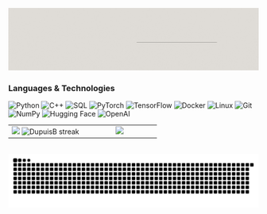 <!--
  Profile banner (banner.gif)
!-->

![My Banner](https://raw.githubusercontent.com/DupuisB/DupuisB/main/assets/banner_light.gif)


### Languages & Technologies

![Python](https://img.shields.io/badge/-Python-E0DDD8?&logo=Python&logoColor=726762) ![C++](https://img.shields.io/badge/-C++-E0DDD8?&logo=c%2b%2b&logoColor=726762) ![SQL](https://img.shields.io/badge/-SQL-E0DDD8?&logo=MySQL&logoColor=726762) ![PyTorch](https://img.shields.io/badge/-PyTorch-E0DDD8?&logo=PyTorch&logoColor=726762) ![TensorFlow](https://img.shields.io/badge/-TensorFlow-E0DDD8?&logo=TensorFlow&logoColor=726762) ![Docker](https://img.shields.io/badge/-Docker-E0DDD8?&logo=Docker&logoColor=726762) ![Linux](https://img.shields.io/badge/-Linux-E0DDD8?&logo=Linux&logoColor=726762) ![Git](https://img.shields.io/badge/-Git-E0DDD8?&logo=Git&logoColor=726762) ![NumPy](https://img.shields.io/badge/-NumPy-E0DDD8?&logo=NumPy&logoColor=726762) ![Hugging Face](https://img.shields.io/badge/-Hugging%20Face-E0DDD8?&logo=Hugging%20Face&logoColor=726762) ![OpenAI](https://img.shields.io/badge/-OpenAI-E0DDD8?&logo=OpenAI&logoColor=726762)


<!-- Github Stats -->

<p align="center">
<table align="center">
<tr>
<td width="50%" align="center">
    <img src="https://github-readme-stats.vercel.app/api?username=DupuisB&theme=graywhite&show_icons=true&count_private=true&bg_color=E0DDD8&title_color=726762&text_color=13161D&icon_color=13161D" />
    <img src="https://github-readme-streak-stats.herokuapp.com/?user=DupuisB&theme=graywhite&hide_border=false&background=E0DDD8&stroke=13161D&ring=726762&fire=13161D&currStreakLabel=13161D" alt="DupuisB streak" />
</td>
<td width="50%" align="center">
    <img src="https://github-readme-stats.anuraghazra1.vercel.app/api/top-langs/?username=DupuisB&theme=graywhite&hide_border=false&langs_count=10&bg_color=E0DDD8&title_color=726762&text_color=13161D"/>
</td>
</tr>
</table>
</p>
<br>

<img src="https://raw.githubusercontent.com/DupuisB/DupuisB/output/snake.svg" alt="Snake animation" />

